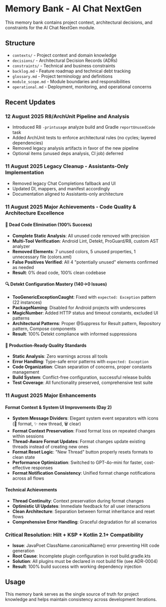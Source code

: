 # Memory Bank - AI Chat NextGen

This memory bank contains project context, architectural decisions, and constraints for the AI Chat NextGen module.

## Structure

- `contexts/` - Project context and domain knowledge
- `decisions/` - Architectural Decision Records (ADRs)
- `constraints/` - Technical and business constraints
- `backlog.md` - Feature roadmap and technical debt tracking
- `glossary.md` - Project terminology and definitions
- `module_scope.md` - Module boundaries and responsibilities
- `operational.md` - Deployment, monitoring, and operational concerns

## Recent Updates
 
### 12 August 2025 R8/ArchUnit Pipeline and Analysis
- Introduced R8 `-printusage` analyze build and Gradle `reportUnusedCode` task
- Added ArchUnit tests to enforce architectural rules (no cycles; layered dependencies)
- Removed legacy analysis artifacts in favor of the new pipeline
- Optional items (unused deps analysis, CI job) deferred

### 11 August 2025 Legacy Cleanup - Assistants-Only Implementation
- Removed legacy Chat Completions fallback and UI
- Updated DI, mappers, and manifest accordingly
- Documentation aligned to Assistants-only architecture

### 11 August 2025 Major Achievements - Code Quality & Architecture Excellence

#### 🧹 Dead Code Elimination (100% Success)
- **Complete Static Analysis**: All unused code removed with precision
- **Multi-Tool Verification**: Android Lint, Detekt, ProGuard/R8, custom AST analyzer
- **Removed Elements**: 7 unused colors, 5 unused properties, 1 unnecessary file (colors.xml)
- **False Positives Verified**: All 4 "potentially unused" elements confirmed as needed
- **Result**: 0% dead code, 100% clean codebase

#### 🔍 Detekt Configuration Mastery (140→0 Issues)
- **TooGenericExceptionCaught**: Fixed with `expected: Exception` pattern (22 instances)
- **PackageNaming**: Disabled for Android projects with underscores
- **MagicNumber**: Added HTTP status and timeout constants, excluded UI patterns
- **Architectural Patterns**: Proper @Suppress for Result pattern, Repository pattern, Compose components
- **Result**: 100% Detekt compliance with informed suppressions

#### 🎯 Production-Ready Quality Standards
- **Static Analysis**: Zero warnings across all tools
- **Error Handling**: Type-safe error patterns with `expected: Exception`
- **Code Organization**: Clean separation of concerns, proper constants management
- **Build System**: Conflict-free configuration, successful release builds
- **Test Coverage**: All functionality preserved, comprehensive test suite

### 11 August 2025 Major Enhancements

#### Format Context & System UI Improvements (Day 2)
- **System Message Dividers**: Elegant system event separators with icons (🔄 format, ✨ new thread, 🗑️ clear)
- **Format Context Preservation**: Fixed format loss on repeated changes within sessions
- **Thread-Aware Format Updates**: Format changes update existing threads instead of creating new ones
- **Format Reset Logic**: "New Thread" button properly resets formats to clean state
- **Performance Optimization**: Switched to GPT-4o-mini for faster, cost-effective responses
- **Format Notification Consistency**: Unified format change notifications across all flows

#### Technical Achievements
- **Thread Continuity**: Context preservation during format changes
- **Optimistic UI Updates**: Immediate feedback for all user interactions
- **Clean Architecture**: Separation between format inheritance and reset flows
- **Comprehensive Error Handling**: Graceful degradation for all scenarios

### Critical Resolution: Hilt + KSP + Kotlin 2.1+ Compatibility
- **Issue**: JavaPoet ClassName.canonicalName() error preventing Hilt code generation
- **Root Cause**: Incomplete plugin configuration in root build.gradle.kts
- **Solution**: All plugins must be declared in root build file (see ADR-0004)
- **Result**: 100% build success with working dependency injection

## Usage

This memory bank serves as the single source of truth for project knowledge and helps maintain consistency across development iterations.
